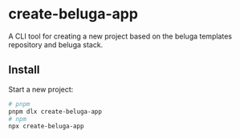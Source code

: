 # create-beluga-app

A CLI tool for creating a new project based on the beluga templates repository and beluga stack.

## Install

Start a new project:

```bash
# pnpm
pnpm dlx create-beluga-app
# npm
npx create-beluga-app
```
